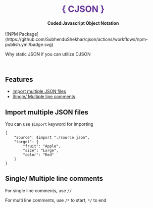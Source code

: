 <center>
    <h1 style="color: rebeccapurple;"> { CJSON } </h1>
    <h4> Coded Javascript Object Notation </h4>
</center>
![NPM Package](https://github.com/SubhenduShekhar/cjson/actions/workflows/npm-publish.yml/badge.svg)

Why static JSON if you can utilize CJSON

<br>

## Features

- [Import multiple JSON files](#Import-multiple-JSON-files)
- [Single/ Multiple line comments](#Single-Multiple-line-comments)

## Import multiple JSON files

You can use `$import` keyword for importing

```
{
    "source": $import "./source.json",
    "target": {
        "fruit": "Apple",
        "size": "Large",
        "color": "Red"
    }
}
```

## Single/ Multiple line comments

For single line comments, use `//`

For multi line comments, use `/*` to start, `*/` to end
